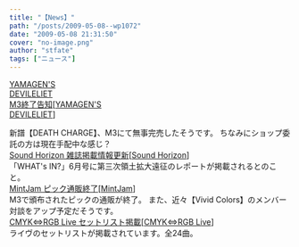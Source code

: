 ```yaml
---
title: "【News】"
path: "/posts/2009-05-08--wp1072"
date: "2009-05-08 21:31:50"
cover: "no-image.png"
author: "stfate"
tags: ["ニュース"]
---
```


<style type="text/css">
<!--
p {white-space: pre-wrap};
-->
</style>

<a class="topics" href="http://devileliet.gozaru.jp/" target="_blank">YAMAGEN'S DEVILELIET M3終了告知</a><span class="junre">[<a href="http://devileliet.gozaru.jp/" target="_blank">YAMAGEN'S DEVILELIET</a>]</span>
<div class="news">新譜【DEATH CHARGE】、M3にて無事完売したそうです。
ちなみにショップ委託の方は現在手配中な感じ？</div>
<a class="topics" href="http://www.soundhorizon.com/" target="_blank">Sound Horizon 雑誌掲載情報更新</a><span class="junre">[<a href="http://www.soundhorizon.com/" target="_blank">Sound Horizon</a>]</span>
<div class="news">「WHAT's IN?」6月号に第三次領土拡大遠征のレポートが掲載されるとのこと。</div>
<a class="topics" href="http://www.mintjam.net/mj/index.html" target="_blank">MintJam ピック通販終了</a><span class="junre">[<a href="http://www.mintjam.net/mj/index.html" target="_blank">MintJam</a>]</span>
<div class="news">M3で頒布されたピックの通販が終了。
また、近々【Vivid Colors】のメンバー対談をアップ予定だそうです。</div>
<a class="topics" href="http://crlive.xii.jp/" target="_blank">CMYK⇔RGB Live セットリスト掲載</a><span class="junre">[<a href="http://crlive.xii.jp/" target="_blank">CMYK⇔RGB Live</a>]</span>
<div class="news">ライヴのセットリストが掲載されています。全24曲。</div>
